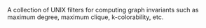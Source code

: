 A collection of UNIX filters for computing graph invariants such as maximum degree, maximum clique, k-colorability, etc.